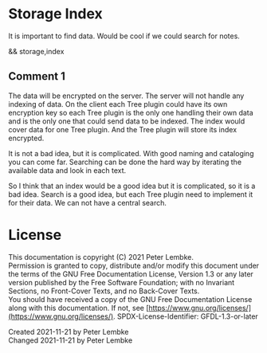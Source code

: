 # Storage Index

It is important to find data. Would be cool if we could search for notes.

&& storage,index

## Comment 1
The data will be encrypted on the server. The server will not handle any indexing of data.
On the client each Tree plugin could have its own encryption key so each Tree plugin is the only one handling their own data and is the only one that could send data to be indexed.
The index would cover data for one Tree plugin. And the Tree plugin will store its index encrypted.

It is not a bad idea, but it is complicated. With good naming and cataloging you can come far.
Searching can be done the hard way by iterating the available data and look in each text.

So I think that an index would be a good idea but it is complicated, so it is a bad idea.
Search is a good idea, but each Tree plugin need to implement it for their data. We can not have a central search.

# License
This documentation is copyright (C) 2021 Peter Lembke.  
Permission is granted to copy, distribute and/or modify this document under the terms of the GNU Free Documentation License, Version 1.3 or any later version published by the Free Software Foundation; with no Invariant Sections, no Front-Cover Texts, and no Back-Cover Texts.  
You should have received a copy of the GNU Free Documentation License along with this documentation. If not, see [https://www.gnu.org/licenses/](https://www.gnu.org/licenses/).  SPDX-License-Identifier: GFDL-1.3-or-later

Created 2021-11-21 by Peter Lembke  
Changed 2021-11-21 by Peter Lembke  
